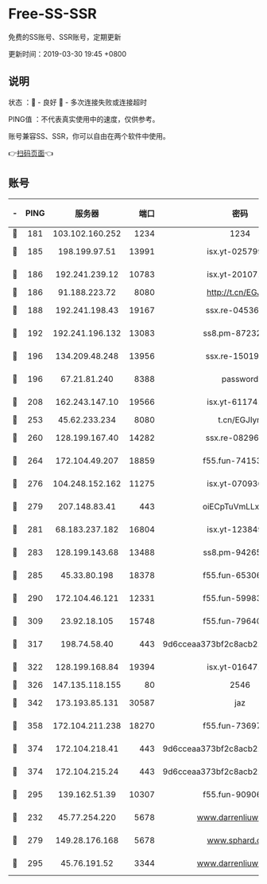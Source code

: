 # Free-SS-SSR

免费的SS账号、SSR账号，定期更新

更新时间：2019-03-30 19:45 +0800

## 说明

状态     ：🙂 - 良好 🙁 - 多次连接失败或连接超时

PING值   ：不代表真实使用中的速度，仅供参考。

账号兼容SS、SSR，你可以自由在两个软件中使用。

👉[扫码页面](https://liesauer.github.io/Free-SS-SSR/)👈

## 账号

|-|PING|服务器|端口|密码|加密方式|区域|
|:----:|:----:|:-----:|-----:|:----:|:----:|:----:|
|🙂|181|103.102.160.252|1234|1234|rc4-md5|JP|
|🙂|185|198.199.97.51|13991|isx.yt-02579983|aes-256-cfb|US|
|🙂|186|192.241.239.12|10783|isx.yt-20107100|aes-256-cfb|US|
|🙂|186|91.188.223.72|8080|http://t.cn/EGJIyrl|rc4-md5|RU|
|🙂|188|192.241.198.43|19167|ssx.re-04536960|aes-256-cfb|US|
|🙂|192|192.241.196.132|13083|ss8.pm-87232244|aes-256-cfb|US|
|🙂|196|134.209.48.248|13956|ssx.re-15019665|aes-256-cfb|US|
|🙂|196|67.21.81.240|8388|password|aes-256-cfb|US|
|🙂|208|162.243.147.10|19566|isx.yt-61174147|aes-256-cfb|US|
|🙂|253|45.62.233.234|8080|t.cn/EGJIyrl|rc4-md5|CA|
|🙂|260|128.199.167.40|14282|ssx.re-08296146|aes-256-cfb|SG|
|🙂|264|172.104.49.207|18859|f55.fun-74153575|aes-256-cfb|SG|
|🙂|276|104.248.152.162|11275|isx.yt-07093642|aes-256-cfb|SG|
|🙂|279|207.148.83.41|443|oiECpTuVmLLxk4Ts|aes-256-cfb|AU|
|🙂|281|68.183.237.182|16804|isx.yt-12384975|aes-256-cfb|SG|
|🙂|283|128.199.143.68|13488|ss8.pm-94265136|aes-256-cfb|SG|
|🙂|285|45.33.80.198|18378|f55.fun-65306574|aes-256-cfb|US|
|🙂|290|172.104.46.121|12331|f55.fun-59983873|aes-256-cfb|SG|
|🙂|309|23.92.18.105|15748|f55.fun-79640206|aes-256-cfb|US|
|🙂|317|198.74.58.40|443|9d6cceaa373bf2c8acb22e60b6a58be6|aes-256-cfb|US|
|🙂|322|128.199.168.84|19394|isx.yt-01647188|aes-256-cfb|SG|
|🙂|326|147.135.118.155|80|2546|chacha20|US|
|🙂|342|173.193.85.131|30587|jaz|aes-256-cfb|US|
|🙂|358|172.104.211.238|18270|f55.fun-73697687|aes-256-cfb|US|
|🙂|374|172.104.218.41|443|9d6cceaa373bf2c8acb22e60b6a58be6|aes-256-cfb|US|
|🙂|374|172.104.215.24|443|9d6cceaa373bf2c8acb22e60b6a58be6|aes-256-cfb|US|
|🙂|295|139.162.51.39|10307|f55.fun-90906199|aes-256-cfb|SG|
|🙁|232|45.77.254.220|5678|www.darrenliuwei.com|aes-256-cfb|SG|
|🙁|279|149.28.176.168|5678|www.sphard.com|aes-256-cfb|AU|
|🙁|295|45.76.191.52|3344|www.darrenliuwei.com|aes-256-cfb|JP|
